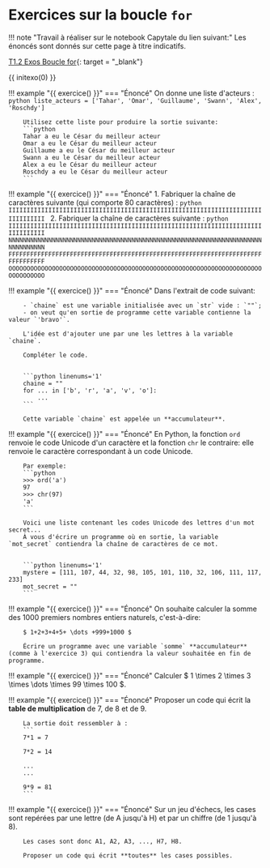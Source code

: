 # Exercices sur la boucle `for`

!!! note "Travail à réaliser sur le notebook Capytale du lien suivant:"
Les énoncés sont donnés sur cette page à titre indicatifs.

[T1.2 Exos Boucle for](https://capytale2.ac-paris.fr/basthon/notebook/?id=627891){: target = "_blank"} 

{{ initexo(0) }}

!!! example "{{ exercice() }}"
    === "Énoncé"
        On donne une liste d'acteurs : 
        ```python
        liste_acteurs = ['Tahar', 'Omar', 'Guillaume', 'Swann', 'Alex', 'Roschdy']
        ```

        Utilisez cette liste pour produire la sortie suivante:
        ```python
        Tahar a eu le César du meilleur acteur
        Omar a eu le César du meilleur acteur
        Guillaume a eu le César du meilleur acteur
        Swann a eu le César du meilleur acteur
        Alex a eu le César du meilleur acteur
        Roschdy a eu le César du meilleur acteur
        ```

!!! example "{{ exercice() }}"
    === "Énoncé"
        1. Fabriquer la chaîne de caractères suivante (qui comporte 80 caractères) :
        ```python
        IIIIIIIIIIIIIIIIIIIIIIIIIIIIIIIIIIIIIIIIIIIIIIIIIIIIIIIIIIIIIIIIIIIIIIIIIIIIIIII
        ```
        2. Fabriquer la chaîne de caractères suivante :
        ```python
        IIIIIIIIIIIIIIIIIIIIIIIIIIIIIIIIIIIIIIIIIIIIIIIIIIIIIIIIIIIIIIIIIIIIIIIIIIIIIIII
        NNNNNNNNNNNNNNNNNNNNNNNNNNNNNNNNNNNNNNNNNNNNNNNNNNNNNNNNNNNNNNNNNNNNNNNNNNNNNNNN
        FFFFFFFFFFFFFFFFFFFFFFFFFFFFFFFFFFFFFFFFFFFFFFFFFFFFFFFFFFFFFFFFFFFFFFFFFFFFFFFF
        OOOOOOOOOOOOOOOOOOOOOOOOOOOOOOOOOOOOOOOOOOOOOOOOOOOOOOOOOOOOOOOOOOOOOOOOOOOOOOOO
        ```

!!! example "{{ exercice() }}"
    === "Énoncé"
        Dans l'extrait de code suivant:

        - `chaine` est une variable initialisée avec un `str` vide : `""`;
        - on veut qu'en sortie de programme cette variable contienne la valeur `'bravo'`.

        L'idée est d'ajouter une par une les lettres à la variable `chaine`.

        Compléter le code.


        ```python linenums='1'
        chaine = ""
        for ... in ['b', 'r', 'a', 'v', 'o']:
            ...
        ```

        Cette variable `chaine` est appelée un **accumulateur**.



!!! example "{{ exercice() }}"
    === "Énoncé"
        En Python, la fonction `ord` renvoie le code Unicode d'un caractère et la fonction `chr` le contraire: elle renvoie le caractère correspondant à un code Unicode.

        Par exemple:
        ```python 
        >>> ord('a')
        97
        >>> chr(97)
        'a'
        ```

        Voici une liste contenant les codes Unicode des lettres d'un mot secret...
        À vous d'écrire un programme où en sortie, la variable `mot_secret` contiendra la chaîne de caractères de ce mot.   


        ```python linenums='1'
        mystere = [111, 107, 44, 32, 98, 105, 101, 110, 32, 106, 111, 117, 233]
        mot_secret = ""
        ```

      
!!! example "{{ exercice() }}"
    === "Énoncé"
        On souhaite calculer la somme des 1000 premiers nombres entiers naturels, c'est-à-dire:

        $ 1+2+3+4+5+ \dots +999+1000 $

        Écrire un programme avec une variable `somme` **accumulateur** (comme à l'exercice 3) qui contiendra la valeur souhaitée en fin de programme.


!!! example "{{ exercice() }}"
    === "Énoncé"
        Calculer $ 1 \times 2 \times 3 \times \dots \times 99 \times 100 $.


      
!!! example "{{ exercice() }}"
	=== "Énoncé"
		Proposer un code qui écrit la **table de multiplication** de 7, de 8 et de 9.

		La sortie doit ressembler à :
		```
		7*1 = 7

		7*2 = 14

		...    
		...

		9*9 = 81    
		```
!!! example "{{ exercice() }}"
	=== "Énoncé"
		Sur un jeu d'échecs, les cases sont repérées par une lettre (de A jusqu'à H) et par un chiffre (de 1 jusqu'à 8).

		Les cases sont donc A1, A2, A3, ..., H7, H8.

		Proposer un code qui écrit **toutes** les cases possibles.

  
